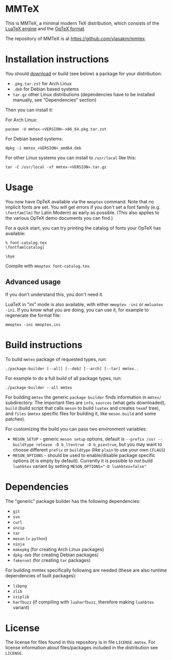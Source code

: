 # MMTeX

This is MMTeX, a minimal modern TeX distribution, which consists of the [LuaTeX
engine](http://luatex.org/) and the [OpTeX format](http://petr.olsak.net/optex/).

The repository of MMTeX is at https://github.com/vlasakm/mmtex.

# Installation instructions

You should [download](https://github.com/vlasakm/mmtex/releases) or build (see
below) a package for your distribution:

 - `.pkg.tar.zst` for Arch Linux
 - `.deb` for Debian based systems
 - `tar.gz` other Linux distributions (dependencies have to be installed
   manually, see "Dependencies" section)

Then you can install it:

For Arch Linux:

```
pacman -U mmtex-<VERSION>-x86_64.pkg.tar.zst
```

For Debian based systems:

```
dpkg -i mmtex_<VERSION>_amd64.deb
```

For other Linux systems you can install to `/usr/local` like this:

```
tar -C /usr/local -xf mmtex-<VERSION>.tar.gz
```

# Usage

You now have OpTeX available via the `mmoptex` command. Note that no implicit fonts
are set. You will get errors if you don't set a font family (e.g.
`\fontfam[lm]` for Latin Modern) as early as possible. (This also applies to
the various OpTeX demo documents you can find.)

For a quick start, you can try printing the catalog of fonts your OpTeX has
available:

```
% font-catalog.tex
\fontfam[catalog]

\bye
```

Compile with `mmoptex font-catalog.tex`.


## Advanced usage

If you don't understand this, you don't need it.

LuaTeX in "ini" mode is also available, with either `mmoptex -ini` or `mmluatex
-ini`. If you know what you are doing, you can use it, for example to
regenerate the format file:

```
mmoptex -ini mmoptex.ini
```

# Build instructions

To build `mmtex` package of requested types, run:

```
./package-builder [--all] [--deb] [--arch] [--tar] mmtex..
```

For example to do a full build of all package types, run:

```
./package-builder --all mmtex
```

For building `mmtex` the generic `package-builder` finds information in
`mmtex/` subdirectory. The important files are `info`, `sources` (what gets
downloaded), `build` (build script that calls `meson` to build `luatex` and
creates `texmf` tree), and `files` (`mmtex` specific files for building it,
like `meson.build` and some patches).

For customizing the build you can pass two environment variables:

 - `MESON_SETUP` - generic `meson setup` options, default is
   `--prefix /usr --buildtype release -D b_lto=true -D b_pie=true`, but you may
   want to choose different `prefix` or `buildtype` (like `plain` to use your
   own `CFLAGS`)
 - `MESON_OPTIONS` - should be used to enable/disable package specific options
   (it is empty by default). Currently it is possible to _not_ build
   `luahbtex` variant by setting `MESON_OPTIONS="-D luahbtex=false"`

# Dependencies

The "generic" package builder has the following dependencies:

 - `git`
 - `svn`
 - `curl`
 - `unzip`
 - `tar`
 - `meson` (+ `python`)
 - `ninja`
 - `makepkg` (for creating Arch Linux packages)
 - `dpkg-deb` (for creating Debian packages)
 - `fakeroot` (for creating `tar` packages)

For building mmtex specifically following are needed (these are also runtime
dependencies of built packages):

 - `libpng`
 - `zlib`
 - `zziplib`
 - `harfbuzz` (if compiling with `luaharfbuzz`, therefore making `luahbtex` variant)

# License

The license for files found in this repository is in file `LICENSE.mmtex`. For
license information about files/packages included in the distribution see
`LICENSE`.
